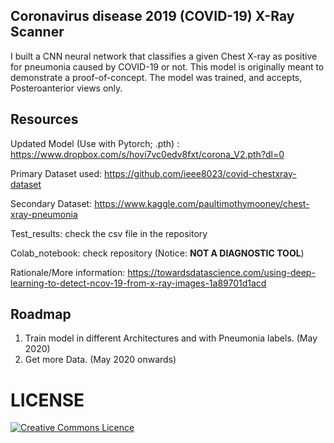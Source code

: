 ## Coronavirus disease 2019 (COVID-19) X-Ray Scanner 
I built a CNN neural network that classifies a given Chest X-ray as positive for pneumonia caused by COVID-19 or not. This model is originally meant to demonstrate a proof-of-concept. The model was trained, and accepts, Posteroanterior views only. 


## Resources
Updated Model (Use with Pytorch; .pth) : https://www.dropbox.com/s/hovi7vc0edv8fxt/corona_V2.pth?dl=0 <br/>

Primary Dataset used: https://github.com/ieee8023/covid-chestxray-dataset <br/>

Secondary Dataset: https://www.kaggle.com/paultimothymooney/chest-xray-pneumonia <br/>

Test_results: check the csv file in the repository <br/>

Colab_notebook: check repository (Notice: <strong>NOT A DIAGNOSTIC TOOL</strong>) <br/>

Rationale/More information: https://towardsdatascience.com/using-deep-learning-to-detect-ncov-19-from-x-ray-images-1a89701d1acd<br/>

## Roadmap

1. Train model in different Architectures and with Pneumonia labels. (May 2020)
2. Get more Data. (May 2020 onwards)

# LICENSE
<a rel="license" href="https://opensource.org/licenses/MIT"><img alt="Creative Commons Licence" style="border-width:0" src="https://upload.wikimedia.org/wikipedia/commons/thumb/0/0c/MIT_logo.svg/220px-MIT_logo.svg.png" /></a>
